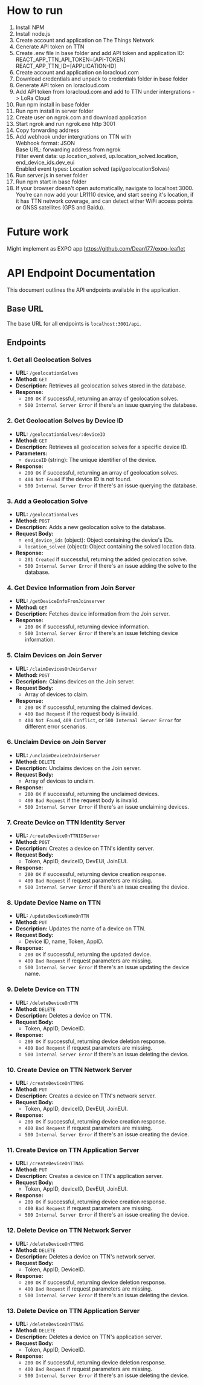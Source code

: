 # How to run
1. Install NPM
2. Install node.js
3. Create account and application on The Things Network
4. Generate API token on TTN
5. Create .env file in base folder and add API token and application ID: \
  REACT_APP_TTN_API_TOKEN=[API-TOKEN] \
  REACT_APP_TTN_ID=[APPLICATION-ID]
6. Create account and application on loracloud.com
7. Download credentials and unpack to credentials folder in base folder
8. Generate API token on loracloud.com
9. Add API token from loracloud.com and add to TTN under intergrations -> LoRa Cloud
10. Run npm install in base folder
11. Run npm install in server folder
12. Create user on ngrok.com and download application
13. Start ngrok and run ngrok.exe http 3001
14. Copy forwarding address
15. Add webhook under intergrations on TTN with \
  Webhook format: JSON \
  Base URL: forwarding address from ngrok \
  Filter event data: up.location_solved, up.location_solved.location, end_device_ids.dev_eui \
  Enabled event types: Location solved (api/geolocationSolves)
16. Run server.js in server folder
17. Run npm start in base folder
18. If your browser doesn't open automatically, navigate to localhost:3000. You're can now add your LR1110 device, and start seeing it's location, if it has TTN network coverage, and can detect either WiFi access points or GNSS satellites (GPS and Baidu).

# Future work

Might implement as EXPO app https://github.com/Dean177/expo-leaflet

# API Endpoint Documentation

This document outlines the API endpoints available in the application.

## Base URL
The base URL for all endpoints is `localhost:3001/api`.

## Endpoints

### 1. Get all Geolocation Solves
- **URL:** `/geolocationSolves`
- **Method:** `GET`
- **Description:** Retrieves all geolocation solves stored in the database.
- **Response:** 
  - `200 OK` if successful, returning an array of geolocation solves.
  - `500 Internal Server Error` if there's an issue querying the database.

### 2. Get Geolocation Solves by Device ID
- **URL:** `/geolocationSolves/:deviceID`
- **Method:** `GET`
- **Description:** Retrieves all geolocation solves for a specific device ID.
- **Parameters:**
  - `deviceID` (string): The unique identifier of the device.
- **Response:** 
  - `200 OK` if successful, returning an array of geolocation solves.
  - `404 Not Found` if the device ID is not found.
  - `500 Internal Server Error` if there's an issue querying the database.

### 3. Add a Geolocation Solve
- **URL:** `/geolocationSolves`
- **Method:** `POST`
- **Description:** Adds a new geolocation solve to the database.
- **Request Body:**
  - `end_device_ids` (object): Object containing the device's IDs.
  - `location_solved` (object): Object containing the solved location data.
- **Response:** 
  - `201 Created` if successful, returning the added geolocation solve.
  - `500 Internal Server Error` if there's an issue adding the solve to the database.

### 4. Get Device Information from Join Server
- **URL:** `/getDeviceInfoFromJoinserver`
- **Method:** `GET`
- **Description:** Fetches device information from the Join server.
- **Response:** 
  - `200 OK` if successful, returning device information.
  - `500 Internal Server Error` if there's an issue fetching device information.

### 5. Claim Devices on Join Server
- **URL:** `/claimDevicesOnJoinServer`
- **Method:** `POST`
- **Description:** Claims devices on the Join server.
- **Request Body:**
  - Array of devices to claim.
- **Response:** 
  - `200 OK` if successful, returning the claimed devices.
  - `400 Bad Request` if the request body is invalid.
  - `404 Not Found`, `409 Conflict`, or `500 Internal Server Error` for different error scenarios.

### 6. Unclaim Device on Join Server
- **URL:** `/unclaimDeviceOnJoinServer`
- **Method:** `DELETE`
- **Description:** Unclaims devices on the Join server.
- **Request Body:**
  - Array of devices to unclaim.
- **Response:** 
  - `200 OK` if successful, returning the unclaimed devices.
  - `400 Bad Request` if the request body is invalid.
  - `500 Internal Server Error` if there's an issue unclaiming devices.

### 7. Create Device on TTN Identity Server
- **URL:** `/createDeviceOnTTNIDServer`
- **Method:** `POST`
- **Description:** Creates a device on TTN's identity server.
- **Request Body:** 
  - Token, AppID, deviceID, DevEUI, JoinEUI.
- **Response:** 
  - `200 OK` if successful, returning device creation response.
  - `400 Bad Request` if request parameters are missing.
  - `500 Internal Server Error` if there's an issue creating the device.

### 8. Update Device Name on TTN
- **URL:** `/updateDeviceNameOnTTN`
- **Method:** `PUT`
- **Description:** Updates the name of a device on TTN.
- **Request Body:** 
  - Device ID, name, Token, AppID.
- **Response:** 
  - `200 OK` if successful, returning the updated device.
  - `400 Bad Request` if request parameters are missing.
  - `500 Internal Server Error` if there's an issue updating the device name.

### 9. Delete Device on TTN
- **URL:** `/deleteDeviceOnTTN`
- **Method:** `DELETE`
- **Description:** Deletes a device on TTN.
- **Request Body:** 
  - Token, AppID, DeviceID.
- **Response:** 
  - `200 OK` if successful, returning device deletion response.
  - `400 Bad Request` if request parameters are missing.
  - `500 Internal Server Error` if there's an issue deleting the device.

### 10. Create Device on TTN Network Server
- **URL:** `/createDeviceOnTTNNS`
- **Method:** `PUT`
- **Description:** Creates a device on TTN's network server.
- **Request Body:** 
  - Token, AppID, deviceID, DevEUI, JoinEUI.
- **Response:** 
  - `200 OK` if successful, returning device creation response.
  - `400 Bad Request` if request parameters are missing.
  - `500 Internal Server Error` if there's an issue creating the device.

### 11. Create Device on TTN Application Server
- **URL:** `/createDeviceOnTTNAS`
- **Method:** `PUT`
- **Description:** Creates a device on TTN's application server.
- **Request Body:** 
  - Token, AppID, deviceID, DevEUI, JoinEUI.
- **Response:** 
  - `200 OK` if successful, returning device creation response.
  - `400 Bad Request` if request parameters are missing.
  - `500 Internal Server Error` if there's an issue creating the device.

### 12. Delete Device on TTN Network Server
- **URL:** `/deleteDeviceOnTTNNS`
- **Method:** `DELETE`
- **Description:** Deletes a device on TTN's network server.
- **Request Body:** 
  - Token, AppID, DeviceID.
- **Response:** 
  - `200 OK` if successful, returning device deletion response.
  - `400 Bad Request` if request parameters are missing.
  - `500 Internal Server Error` if there's an issue deleting the device.

### 13. Delete Device on TTN Application Server
- **URL:** `/deleteDeviceOnTTNAS`
- **Method:** `DELETE`
- **Description:** Deletes a device on TTN's application server.
- **Request Body:** 
  - Token, AppID, DeviceID.
- **Response:** 
  - `200 OK` if successful, returning device deletion response.
  - `400 Bad Request` if request parameters are missing.
  - `500 Internal Server Error` if there's an issue deleting the device.